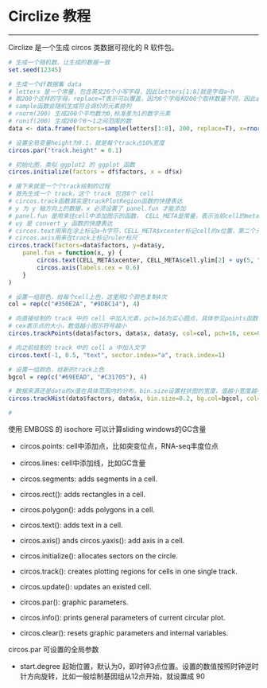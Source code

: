 # Circlize 教程



---

Circlize 是一个生成 circos 类数据可视化的 R 软件包。

```R
# 生成一个随机数，让生成的数据一致
set.seed(12345)

# 生成一个df数据集 data
# letters 是一个常量，包含英文26个小写字母，因此letters[1:8]就是字母a~h
# 取200个这样的字母，replace=T表示可以覆盖，因为8个字母和200个取样数量不同，因此必然又一些字母会重复取样
# sample函数会随机生成符合调价的元素排列
# rnorm(200) 生成200个平均数为0,标准差为1的数字元素
# runif(200) 生成200个0～1之间范围的数
data <- data.frame(factors=sample(letters[1:8], 200, replace=T), x=rnorm(200), y=runif(200))

# 设置全局变量height为0.1，就是每个track占10%宽度
circos.par("track.height" = 0.1)

# 初始化图，类似 ggplot2 的 ggplot 函数
circos.initialize(factors = df$factors, x = df$x)

# 接下来就是一个个track绘制的过程
# 首先生成一个 track，这个 track 包含8个 cell
# circos.track函数其实是trackPlotRegion函数的快捷表达
# y 为 y 轴方向上的数据，x 必须设置了 panel.fun 才能添加
# panel.fun 是用来往cell中添加图示的函数， CELL_META是常量，表示当前cell的meta信息，输入nanmes(CELL_META)可以查看所有CELL_META字段
# uy 是 convert_y 函数的快捷表达
# circos.text用来在涂上标记a~h字符，CELL_META$xcenter标记cell的x位置，第二个元素标记y位置，第三个元素标记字符内容
# circos.axis用来在track上标记ruler标尺
circos.track(factors=data$factors, y=data$y,
    panel.fun = function(x, y) {
        circos.text(CELL_META$xcenter, CELL_META$cell.ylim[2] + uy(5, "mm"), CELL_META$sector.index)
        circos.axis(labels.cex = 0.6)
	}
)

# 设置一组颜色，给每个cell上色，这里用2个颜色复制4次
col = rep(c("#350E2A", "#9DBC14"), 4)

# 向直接绘制的 track 中的 cell 中加入元素，pch=16为实心圆点，具体参见points函数
# cex表示点的大小，数值越小图示符号越小
circos.trackPoints(data$factors, data$x, data$y, col=col, pch=16, cex=0.5)

# 向之前绘制的 track 中的 cell a 中加入文字
circos.text(-1, 0.5, "text", sector.index="a", track.index=1)

# 设置一组颜色，给新的track上色
bgcol = rep(c("#69EEAD", "#C31705"), 4)

# 数据来源还是data的x值在具体范围内的分布，bin.size设置柱状图的宽度，值越小宽度越小
circos.trackHist(data$factors, data$x, bin.size=0.2, bg.col=bgcol, col=NA)

# 
```

使用 EMBOSS 的 isochore 可以计算sliding windows的GC含量



- circos.points: cell中添加点，比如突变位点，RNA-seq丰度位点
- circos.lines:  cell中添加线，比如GC含量
- circos.segments: adds segments in a cell.
- circos.rect(): adds rectangles in a cell.
- circos.polygon(): adds polygons in a cell.
- circos.text(): adds text in a cell.
- circos.axis() ands circos.yaxis(): add axis in a cell.


- circos.initialize(): allocates sectors on the circle.
- circos.track(): creates plotting regions for cells in one single track.
- circos.update(): updates an existed cell.
- circos.par(): graphic parameters.
- circos.info(): prints general parameters of current circular plot.
- circos.clear(): resets graphic parameters and internal variables.


circos.par 可设置的全局参数

- start.degree 起始位置，默认为0，即时钟3点位置。设置的数值按照时钟逆时针方向旋转，比如一般绘制基因组从12点开始，就设置成 90
